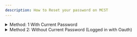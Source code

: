 ```yaml
---
description: How to Reset your password on MCST
---
```


<details>
  
<summary>Method: 1 With Current Password</summary>

1\) Navigate To Your My Account Page While Logged Into Your Account.\
2\) Then Under Update Password enter your old password and new passwo.rd.\
3\) Click Update.

<details>
  
<summary>Images</summary>

1)\
![](<../.gitbook/assets/password-reset/method1/image(1).png>)\
2)\
![](<../.gitbook/assets/password-reset/method1/image(2).png>)\
3)\
![](<../.gitbook/assets/password-reset/method1/image(3).png>)\
4)\
![](<../.gitbook/assets/password-reset/method1/image(4).png>)
</details>

</details>

<details>

<summary>Method 2: Without Current Password (Logged in with Oauth)</summary>

1\) Make Sure you are logged out of any accounts.\
2\) Click login.\
3\) Click forgot password.\
4\) Enter your email.\
5\) Click send email.\
6\) Check your email.\
7\) Click the Reset Password Button.\
8\) Enter your new password.\
9\) Click reset password.\
10\) Enter your new password twice.\
11\) Click reset password.

<details>

<summary>Images</summary>

1)\
![](<../.gitbook/assets/password-reset/method2/image(1).png>)\
2)\
![](<../.gitbook/assets/password-reset/method2/image(2).png>)\
3)\
![](<../.gitbook/assets/password-reset/method2/image(3).png>)\
4)\
![](<../.gitbook/assets/password-reset/method2/image(4).png>)\
5)\
![](<../.gitbook/assets/password-reset/method2/image(5).png>)\
6)\
![](<../.gitbook/assets/password-reset/method2/image(6).png>)

</details>

</details>
